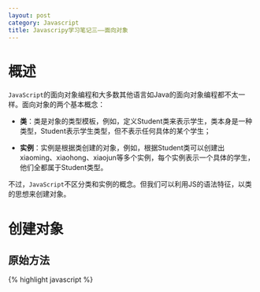 ```yaml
---
layout: post
category: Javascript
title: Javascripy学习笔记三——面向对象
---
```


# 概述
`JavaScript`的面向对象编程和大多数其他语言如Java的面向对象编程都不太一样。面向对象的两个基本概念：

- **类**：类是对象的类型模板，例如，定义Student类来表示学生，类本身是一种类型，Student表示学生类型，但不表示任何具体的某个学生；

- **实例**：实例是根据类创建的对象，例如，根据Student类可以创建出xiaoming、xiaohong、xiaojun等多个实例，每个实例表示一个具体的学生，他们全都属于Student类型。

不过，`JavaScript`不区分类和实例的概念。但我们可以利用JS的语法特征，以类的思想来创建对象。 

# 创建对象

## 原始方法

{% highlight javascript %}
	<script type="text/javascript"> 

		var obj = new Object(); 
		obj.name = "Koji"; //为对象添加属性 
		obj.age = 21; 
		obj.showName = function(){ //为对象添加方法 
			alert(this.name); 
		} 
		obj.showAge = function(){ 
			alert(this.age); 
		} 

		obj.showName(); //Koji 
		obj.showAge(); //21 

	</script> 
{% endhighlight %}

上面的方式通过`new`关键字生成一个对象，然后根据JS是动态语言的特性添加属性和方法，构造一个对象。其中的`this`是表示调用该方法的对象。 

这种方式的问题是如果需要多次创建对象，则需要重复代码多次，不利于代码的复用。 

## 工厂方法

{% highlight javascript %}
	<script type="text/javascript"> 
		function createObj(){ 
			var obj = new Object(); //创建对象 

			obj.name = "Koji"; 
			obj.age = 21; 
			obj.showName = function(){ 
				alert(this.name); 
			} 
			obj.showAge = function(){ 
				alert(this.age); 
			} 
			return obj; //返回对象 
		} 

		var obj1 = createObj(); 
		var obj2 = createObj(); 

		obj1.showName(); //Koji 
		obj2.showAge(); //21 
	</script> 
{% endhighlight %}

这种方式提高了代码重用率，还可以改变工厂方法，传入参数赋值。 

{% highlight javascript %}
	<script type="text/javascript"> 
		function createObj(name, age){ //构造对象时可以传入初始化参数 
			var obj = new Object(); //创建对象 

			obj.name = name; 
			obj.age = age; 
			obj.showName = function(){ 
				alert(this.name); 
			} 
			obj.showAge = function(){ 
				alert(this.age); 
			} 
			return obj; //返回对象 
		} 

		var obj1 = createObj("Koji", 22); 
		var obj2 = createObj("Luo", 21); 

		obj1.showName(); //Koji 
		obj1.showAge(); //22 
		obj2.showName(); //Luo 
		obj2.showAge(); //21 
	</script> 
{% endhighlight %}

上面的方式虽然可以提高代码的复用率，但和面向对象中类的概念相比有一个很大的缺陷。面向对象强调对象的属性私有，而对象的方法是共享的。而上面的工厂方法创建对象的时候要为每个对象创建各自私有的方法。同时由于为每个对象都创建逻辑相同的方法，浪费内存。即

	obj1.showName === obj2.showName  //false
	obj1.showAge === obj2.showAge   //false
	
可对其做进一步改进如下 ：

{% highlight javascript %}
	<script type="text/javascript"> 
		function createObj(name, age){ 
			var obj = new Object(); //创建对象 

			obj.name = name; 
			obj.age = age; 
			obj.showName = showName; 
			obj.showAge = showAge; 

			return obj; //返回对象 
		} 

		function showName(){ //函数也是一个对象 
			alert(this.name); 
		} 

		function showAge(){ 
			alert(this.age); 
		} 

		var obj1 = createObj("Koji", 22); 
		var obj2 = createObj("Luo", 21); 

		obj1.showName(); //Koji 
		obj1.showAge(); //22 
		obj2.showName(); //Luo 
		obj2.showAge(); //21 
	</script>
{% endhighlight %}

上面通过定义两个函数对象，解决了不同对象持有函数对象的私有问题。现在所有对象的方法都持有上面两个函数的引用。但这么一来的话，对象的函数又和对象成了相互独立，不相干的了。这和面向对象中特定方法属于特定类的思想不符合。 

## 构造函数方式

{% highlight javascript %}
	<script type="text/javascript"> 
		//定义一个构造函数，用来生成对应的对象，可以类比Java中的构造函数 
		function Person(name, age){ 

		//当调用new Person时，在执行第一行代码前，先生成一个Person对象，并将对象在内存中的索引赋值给this关键字，此时可以通过this关键字操作新生成的对象，如下面的添加属性或方法 

			this.name = name; 
		//this关键字不能少。为当前对象，即this关键字引用的对象的name属性赋值,实际相当于为当前对象添加name属性后,再为其name属性赋值。 
			this.age = age; 

			this.showName = function(){ //为当前对象添加方法 
				alert(this.name); 
			} 
			this.showAge = function(){ 
				alert(this.age); 
			} 
		
		//将当前对象返回给赋值符号左边的变量（不必明确使用return） 
		} 

		var obj1 = new Person("Koji", 22); //生成一个Person对象 
		var obj2 = new Person("Luo", 21); 

		obj1.showName(); //Koji 
		obj1.showAge(); //22 
		obj2.showName(); //Luo 
		obj2.showAge(); //21 
	</script> 
{% endhighlight %}

构造函数的方式和工厂方式一样，会为每个对象创建独享的函数对象。当然也可以将这些函数对象定义在构造函数外面，这样又有了对象和方法相互独立的问题。 

## 原型方式：
	
{% highlight javascript %}
	<script type="text/javascript"> 
		function Person(){} //定义一个空构造函数，且不能传递参数 
		
		//将所有的属性的方法都赋予prototype属性 
		Person.prototype.name = "Koji"; //添加属性 
		Person.prototype.age = 22; 

		Person.prototype.showName = function(){ //添加方法 
			alert(this.name); 
		}	 

		Person.prototype.showAge = function(){ 
			alert(this.age); 
		}

		var obj1 = new Person(); //生成一个Person对象 
		var obj2 = new Person(); 

		obj1.showName(); //Koji 
		obj1.showAge(); //22 
		obj2.showName(); //Koji 
		obj2.showAge(); //22 
	</script> 
{% endhighlight %}

当生成Person对象的时候prototype的属性都赋值给了新的对象。那么属性和方法是共享的。该方法的问题首先是构造函数不能传参，每个新生成的对象都有默认值。其次，方法共享没有任何问题，但是属性共享就有问题，请看下面的例子：

{% highlight javascript %}
	<script type="text/javascript"> 
		function Person(){} //定义一个空构造函数，且不能传递参数 

		Person.prototype.age = 22; 
		Person.prototype.array = new Array("Koji", "Luo"); 

		Person.prototype.showAge = function(){ 
			alert(this.age); 
		} 

		Person.prototype.showArray = function(){ 
			alert(this.array); 
		} 

		var obj1 = new Person(); //生成一个Person对象 
		var obj2 = new Person(); 

		obj1.array.push("Kyo"); //向obj1的array属性添加一个元素 

		obj1.showArray(); //Koji,Luo,Kyo 
		obj2.showArray(); //Koji,Luo,Kyo 
	</script>  
{% endhighlight %}

上面的代码通过obj1向obj1的属性array添加元素的时候，obj2的array属性的元素也跟着受到影响，原因就在于obj1和obj2对象的array属性引用的是同一个Array对象，那么改变这个Array对象，另一引用该Array对象的属性自然也会受到影响。

## 混合的构造函数/原型方式 
使用构造函数定义对象的属性，使用原型（prototype）定义对象的方法，这样就可以做到属性私有，而方法共享。 

{% highlight javascript %}
	<script type="text/javascript"> 
		function Person(name, age) { 
			this.name = name; 
			this.age = age; 
			this.array = new Array("Koji", "Luo"); 
		} 

		Person.prototype.showName = function() { 
			alert(this.name); 
		} 

		Person.prototype.showArray = function() { 
			alert(this.array); 
		} 

		var obj1 = new Person("Koji", 22); //生成一个Person对象 
		var obj2 = new Person("Luo", 21); 

		obj1.array.push("Kyo"); //向obj1的array属性添加一个元素 

		obj1.showArray(); //Koji,Luo,Kyo 
		obj1.showName(); //Koji 
		obj2.showArray(); //Koji,Luo 
		obj2.showName(); //Luo 
	</script> 
{% endhighlight %}

属性私有后，改变各自的属性不会影响别的对象。同时，方法也是由各个对象共享。在语义上，这符合了面相对象编程的要求。 

## 动态原型方法

{% highlight javascript %}
	<script type="text/javascript"> 
		function Person(name, age) { 
			this.name = name; 
			this.age = age; 
			this.array = new Array("Koji", "Luo"); 

			//如果Person对象中的_initialized为undefined，表明还没有为Person的原型添加方法 
			if (typeof Person._initialized == "undefined"){ 
				Person.prototype.showName = function() { 
					alert(this.name); 
				} 

				Person.prototype.showArray = function() { 
					alert(this.array); 
				} 

				Person._initialized = true; //设置为true，不必再为prototype添加方法 
			} 
		} 

		var obj1 = new Person("Koji", 22); //生成一个Person对象 
		var obj2 = new Person("Luo", 21); 

		obj1.array.push("Kyo"); //向obj1的array属性添加一个元素 

		obj1.showArray(); //Koji,Luo,Kyo 
		obj1.showName(); //Koji 
		obj2.showArray(); //Koji,Luo 
		obj2.showName(); //Luo 
	</script> 
{% endhighlight %}

这种方法和构造函数/原型方式大同小异。只是将方法的添加放到了构造函数之中，同时在构造函数Person上添加了一个属性用来保证if语句只能成功执行一次。
在实际应用中采用最广泛的是构造函数/原型方法。动态原型方法也很流行，它在功能上和构造函数/原型方法是等价的。不要单独使用构造函数或原型方法。

## class
新的关键字`class`从ES6开始正式被引入到JavaScript中。目的就是让定义类更简单。
class的定义包含了构造函数`constructor`和定义在原型对象上的函数`showArray()`（注意没有function关键字），如下：

{% highlight javascript %}
	class Person {
	    constructor(name,age){
	        this.name = name;
	        this.age = age;
	        this.array = new Array("Koji", "Luo"); 
	    }
	    showArray(){ 
			alert(this.array); 
		} 
	}
{% endhighlight %}

最后，创建一个Person对象代码和前面完全一样：

	var obj1 = new Person("Koji", 22); //生成一个Person对象 
	var obj2 = new Person("Luo", 21); 

# 对象继承

`ECMAScript`没有明确的继承机制，而是通过模仿实现的，根据js语言的本身的特性,js实现继承有以下通用的几种方式：

## 对象冒充(可实现多继承)
实现原理:让父类的构造函数成为子类的方法,然后调用该子类的方法,通过this关键字给所有的属性和方法赋值

{% highlight javascript %}
	function Parent(firstname)  {  
	    this.fname=firstname;  
	    this.age=20;  
	    this.sayAge=function(){  
	        console.log(this.age);  
	    }  
	}  
	function Child(firstname)  {  
	    this.parent=Parent;  
	    this.parent(firstname);  
		delete this.parent;  
	    this.saySomeThing=function(){  
	        console.log(this.fname);  
	        this.sayAge();  
	    }  
	}  
	
	var mychild=new  Child("吴");    
	mychild.saySomeThing();  //吴，20
{% endhighlight %}

## 改变函数上下文(可实现多继承)
实现原理:通过`call()`和`apply()`方法改变函数内部的函数上下文`this`,使它指向传入函数的具体对象。
首先来看看`call()`和`apply()`函数的用法。

- 语法：

		call([thisObj[,arg1[,arg2[,[,.argN]]]]])
		 apply([thisObj[,argArray]])
	
- 定义：调用一个对象的一个方法，以另一个对象替换当前对象。相当于修设置函数体内`this`的值。 
- 说明： 两个方法都可以用来代替另一个对象调用一个方法。唯一的区别在于`call()`方法依次传入所需参数，而`apply()`方法传入参数数组。如果没有提供 thisObj 参数，那么 Global 对象即`window对象`被用作 thisObj。 
- 实例：

	{% highlight javascript %}
		function Animal(){    
		    this.name = "Animal";    
		    this.showName = function(){    
		        alert(this.name);    
		    }    
		}    
  
		function Cat(){    
		    this.name = "Cat";    
		}    
   
		var animal = new Animal();    
		var cat = new Cat();    
      
		animal.showName.call(cat);  //cat
		animal.showName.apply(cat);  //Cat
	{% endhighlight %}

 `call`和`apply`方法的调用修改了`animal.showName()`方法中`this`的指向，原来的this是指向`Animal`本身的，调用之后的this指向了`cat`对象，因此输出为cat。
 
从上面的例子中实际已经可以看出来如何使用call和apply方法来实现继承了。只需进行一个小小的修改即可。如下：

{% highlight javascript %}
	function Animal(name){      
	    this.name = name;      
	    this.showName = function(){      
	        alert(this.name);      
	    }      
	}      
    
	function Cat(name){    
	    Animal.call(this, name);    
	}      
    
	var cat = new Cat("Black Cat");     
	cat.showName();  
{% endhighlight %}

 `Animal.call(this)`已经将`Animal`中的的各个`this`值指向了`Cat`，那么Cat中就有Animal的所有属性和方法了，如此一来就实现了继承。
 要实现多重继承的话也非常简单，只要在子类中调用多个`call`或`apply`方法即可。
<br/><br/>

**TIPS:以上两种方式只适用于通过构造函数形式创建的对象，不能继承原型链中的属性和方法。**

## 原型链方式
实现原理:使子类原型对象指向父类的实例以实现继承,即重写类的原型,弊端是不能直接实现多继承。

{% highlight javascript %}
	function Parent(){  
	    this.sayAge=function(){  
	        console.log(this.age);  
	    }  
	}  
	function Child(firstname){  
	    this.fname=firstname;  
	    this.age=20;  
	    this.saySomeThing=function(){  
	        console.log(this.fname);  
	        this.sayAge();  
	    }  
	}  
  
	Child.prototype=new Parent();  
	var child=new Child("吴");  
	child.saySomeThing();  
{% endhighlight %}

## 混合模式

{% highlight javascript %}
	function Parent(){
	    this.sayAge=function(){  
	        console.log(this.age);  
	    }  
	}  
  
	Parent.prototype.sayParent=function(){  
	   alert("this is parentmethod!!!");  
	}  
  
	function Child(firstname){  
	    Parent.call(this);  
	    this.fname=firstname;  
	    this.age=20;  
	    this.saySomeThing=function(){  
	        console.log(this.fname);  
	        this.sayAge();  
	    }  
	}  
  
	Child.prototype=new Parent();  
	var child=new Child("吴");  
	child.saySomeThing();  
	child.sayParent();  
{% endhighlight %}

以上方法适用于使用混合模式创建的对象。首先，在子类中利用call方法改变父类构造函数中的this指向子类对象，然后将子类的原型指向父类的实例。这样一来，子类即能使用父类中通过构造函数赋值的变量，又能使用父类原型链中定义的属性和方法。

## class继承
前面提到的利用`class`来创建对象，不仅可以省去大量的代码，同时对于继承也是大有好处。现在，原型继承的中间对象，原型对象的构造函数等等都不需要考虑了，直接通过`extends`来实现继承：

{% highlight javascript %}
	class Student {
	    constructor(name) {
	        this.name = name;
	    }

	    hello() {
	        alert('Hello, ' + this.name + '!');
	    }
	}
	
	class PrimaryStudent extends Student {
	    constructor(name, grade) {
	        super(name); // 记得用super调用父类的构造方法!
	        this.grade = grade;
	    }

	    myGrade() {
	        alert('I am at grade ' + this.grade);
	    }
	}
{% endhighlight %}

这简直就和`java`中的面向对象如出一辙啊！！
但是，这个新的`class`属性并没有得到很多的支持，所以目前不是主流用法。期待各大浏览器赶紧优化javascript引擎，尽快支持class啊~~~